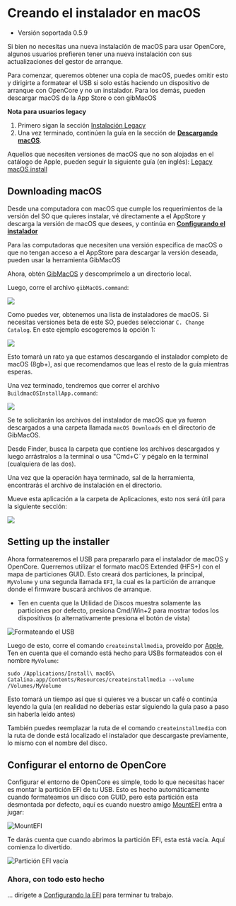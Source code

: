 
# Creando el instalador en macOS

* Versión soportada 0.5.9

Si bien no necesitas una nueva instalación de macOS para usar OpenCore, algunos usuarios prefieren tener una nueva instalación con sus actualizaciones del gestor de arranque.

Para comenzar, queremos obtener una copia de macOS, puedes omitir esto y dirigirte a formatear el USB si solo estás haciendo un dispositivo de arranque con OpenCore y no un instalador. Para los demás, pueden descargar macOS de la App Store o con gibMacOS

**Nota para usuarios legacy**

1. Primero sigan la sección [Instalación Legacy](/extras/legacy.html)
2. Una vez terminado, continúen la guía en la sección de **[Descargando macOS](#downloading-macos)**.

Aquellos que necesiten versiones de macOS que no son alojadas en el catálogo de Apple, pueden seguir la siguiente guía (en inglés): [Legacy macOS install](https://github.com/dortania/OpenCore-Install-Guide/blob/master/installer-guide/legacy-mac-install.md) 

## Downloading macOS

Desde una computadora con macOS que cumple los requerimientos de la versión del SO que quieres instalar, vé directamente a el AppStore y descarga la versión de macOS que desees, y continúa en [**Configurando el instalador**](#setting-up-the-installer)

Para las computadoras que necesiten una versión específica de macOS o que no tengan acceso a el AppStore para descargar la versión deseada, pueden usar la herramienta GibMacOS

Ahora, obtén [GibMacOS](https://github.com/corpnewt/gibMacOS) y descomprímelo a un directorio local. 

Luego, corre el archivo `gibMacOS.command`:

![](../images/installer-guide/mac-install-md/gib.png)

Como puedes ver, obtenemos una lista de instaladores de macOS. Si necesitas versiones beta de este SO, puedes seleccionar `C. Change Catalog`. En este ejemplo escogeremos la opción 1:

![](../images/installer-guide/mac-install-md/gib-process.png)

Esto tomará un rato ya que estamos descargando el instalador completo de macOS (8gb+), así que recomendamos que leas el resto de la guía mientras esperas. 

Una vez terminado, tendremos que correr el archivo `BuildmacOSInstallApp.command`:

![](../images/installer-guide/mac-install-md/gib-location.png)

Se te solicitarán los archivos del instalador de macOS que ya fueron descargados a una carpeta llamada `macOS Downloads` en el directorio de GibMacOS.

Desde Finder, busca la carpeta que contiene los archivos descargados y luego arrástralos a la terminal o usa "Cmd+C¨y pégalo en la terminal (cualquiera de las dos). 

Una vez que la operación haya terminado, sal de la herramienta, encontrarás el archivo de instalación en el directorio. 

Mueve esta aplicación a la carpeta de Aplicaciones, esto nos será útil para la siguiente sección:

![](../images/installer-guide/mac-install-md/gib-done.png)

## Setting up the installer

Ahora formatearemos el USB para prepararlo para el instalador de macOS y OpenCore. Querremos utilizar el formato macOS Extended (HFS+) con el mapa de particiones GUID. Esto creará dos particiones, la principal, `MyVolume` y una segunda llamada `EFI`, la cual es la partición de arranque donde el firmware buscará archivos de arranque. 

* Ten en cuenta que la Utilidad de Discos muestra solamente las particiones por defecto, presiona Cmd/Win+2 para mostrar todos los dispositivos (o alternativamente presiona el botón de vista)

![Formateando el USB](../images/installer-guide/mac-install-md/format-usb.png)

Luego de esto, corre el comando `createinstallmedia`, proveído por [Apple](https://support.apple.com/en-us/HT201372), Ten en cuenta que el comando está hecho para USBs formateados con el nombre `MyVolume`:

```
sudo /Applications/Install\ macOS\ Catalina.app/Contents/Resources/createinstallmedia --volume /Volumes/MyVolume
```

Esto tomará un tiempo así que si quieres ve a buscar un café o continúa leyendo la guía (en realidad no deberías estar siguiendo la guía paso a paso sin haberla leído antes)

También puedes reemplazar la ruta de el comando `createinstallmedia` con la ruta de donde está localizado el instalador que descargaste previamente, lo mismo con el nombre del disco. 

## Configurar el entorno de OpenCore

Configurar el entorno de OpenCore es simple, todo lo que necesitas hacer es montar la partición EFI de tu USB. Esto es hecho automáticamente cuando formateamos un disco con GUID, pero esta partición esta desmontada por defecto, aquí es cuando nuestro amigo [MountEFI](https://github.com/corpnewt/MountEFI) entra a jugar:

![MountEFI](../images/installer-guide/mac-install-md/mount-efi-usb.png)

Te darás cuenta que cuando abrimos la partición EFI, esta está vacía. Aquí comienza lo divertido. 

![Partición EFI vacía](../images/installer-guide/mac-install-md/base-efi.png)

### Ahora, con todo esto hecho

... dirígete a [Configurando la EFI](/installer-guide/opencore-efi.md) para terminar tu trabajo.
